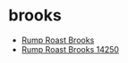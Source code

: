 # brooks

 * [Rump Roast Brooks](../../index/r/rump-roast-brooks-14250.json)
 * [Rump Roast Brooks 14250](../../index/r/rump-roast-brooks-14250.json)
